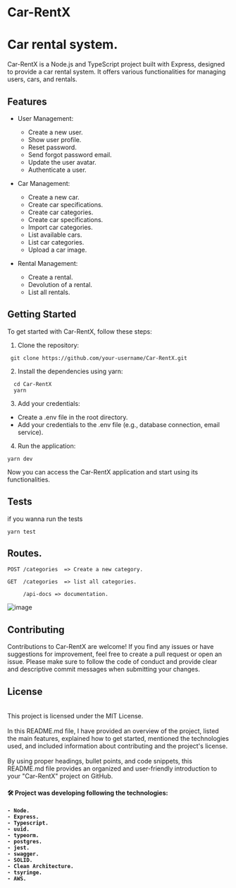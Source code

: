 # Car-RentX
# Car rental system.

Car-RentX is a Node.js and TypeScript project built with Express, designed to provide a car rental system. It offers various functionalities for managing users, cars, and rentals.

## Features

- User Management:
  - Create a new user.
  - Show user profile.
  - Reset password.
  - Send forgot password email.
  - Update the user avatar.
  - Authenticate a user.

- Car Management:
  - Create a new car.
  - Create car specifications.
  - Create car categories.
  - Create car specifications.
  - Import car categories.
  - List available cars.
  - List car categories.
  - Upload a car image.

- Rental Management:
  - Create a rental.
  - Devolution of a rental.
  - List all rentals.

## Getting Started

To get started with Car-RentX, follow these steps:

1. Clone the repository:
 ```shell
  git clone https://github.com/your-username/Car-RentX.git
 ```
 
 
2. Install the dependencies using yarn:
 ```
   cd Car-RentX
   yarn
```
3. Add your credentials:

- Create a .env file in the root directory.
- Add your credentials to the .env file (e.g., database connection, email service).

4. Run the application:
```
yarn dev
```

Now you can access the Car-RentX application and start using its functionalities.

## Tests

if you wanna run the tests 

```
yarn test
```


## Routes.

    POST /categories  => Create a new category.
    
    GET  /categories  => list all categories.
    
         /api-docs => documentation.


![image](https://user-images.githubusercontent.com/88260644/212519771-8b9d31cf-8f71-4042-b4e9-d2628e16d900.png)

 
## Contributing
Contributions to Car-RentX are welcome! If you find any issues or have suggestions for improvement, feel free to create a pull request or open an issue.
Please make sure to follow the code of conduct and provide clear and descriptive commit messages when submitting your changes.

## License

<br>
This project is licensed under the MIT License.
<br>
<br>
In this README.md file, I have provided an overview of the project, listed the main features, explained how to get started, mentioned the technologies used, and included information about contributing and the project's license.
<br>
<br>
By using proper headings, bullet points, and code snippets, this README.md file provides an organized and user-friendly introduction to your "Car-RentX" project on GitHub.

<h4> 🛠 Project was developing following the technologies: <h4>

    - Node.
    - Express.
    - Typescript.
    - uuid.
    - typeorm.
    - postgres.
    - jest.
    - swagger.
    - SOLID.
    - Clean Architecture.
    - tsyringe.
    - AWS.
